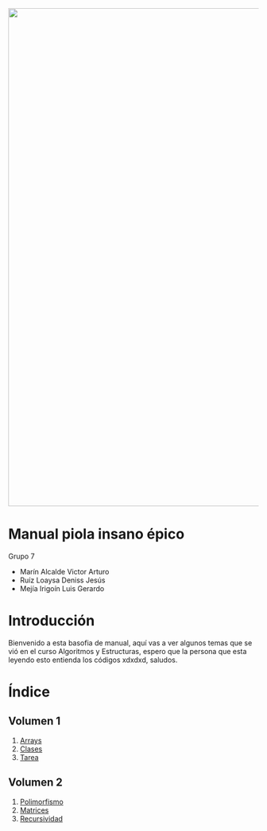 <img src="https://i.imgur.com/6G6cJ4l.png" width="1000">

# Manual piola insano épico
Grupo 7
* Marín Alcalde Victor Arturo 
* Ruíz Loaysa Deniss Jesús
* Mejía Irigoín Luis Gerardo
# Introducción
Bienvenido a esta basofia de manual, aquí vas a ver algunos temas que se vió en el curso Algoritmos y Estructuras, espero que la persona que esta leyendo esto entienda los códigos xdxdxd, saludos.

# Índice
## Volumen 1
1. [Arrays](Volume_1/Arrays.md)
2. [Clases](Volume_1/Clases.md)
3. [Tarea](Volume_1/Tarea.md)

## Volumen 2
1. [Polimorfismo](Volume_2/Polimorfismo.md)
2. [Matrices](Volume_2/ArraysVol2.md)
3. [Recursividad](Volume_2/Recursion.md)